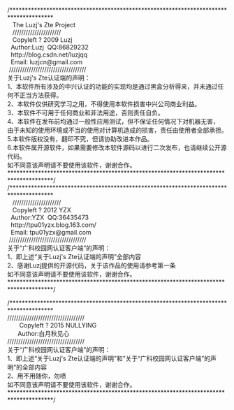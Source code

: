 <p>
	/**************************************************************************************<br />
	&nbsp;&nbsp; The Luzj's Zte Project<br />
	&nbsp;&nbsp; //////////////////////<br />
	&nbsp;&nbsp; Copyleft ? 2009 Luzj<br />
	&nbsp; Author:Luzj&nbsp; QQ:86829232<br />
	&nbsp; http://blog.csdn.net/luzjqq<br />
	&nbsp; Email: luzjcn@gmail.com<br />
	&nbsp;///////////////////////////////////<br />
	关于Luzj's Zte认证端的声明：<br />
	1、本软件所有涉及的中兴认证的功能的实现均是通过黑盒分析得来，并未通过任何不正当方法获得。<br />
	2、本软件仅供研究学习之用，不得使用本软件损害中兴公司商业利益。<br />
	3、本软件不可用于任何商业和非法用途，否则责任自负。<br />
	4、本软件在发布前均通过一般性应用测试，但不保证任何情况下对机器无害，<br />
	由于未知的使用环境或不当的使用对计算机造成的损害，责任由使用者全部承担。<br />
	5.本软件版权没有，翻印不究，但请协助改进本作品。<br />
	6.本软件属开源软件，如果需要修改本软件源码以进行二次发布，也请继续公开源代码。<br />
	如不同意该声明请不要使用该软件，谢谢合作。<br />
	**************************************************************************************/<br />
	/**************************************************************************************&nbsp; <br />
	&nbsp;&nbsp; //////////////////////<br />
	&nbsp;&nbsp; Copyleft ? 2012 YZX<br />
	&nbsp; Author:YZX&nbsp; QQ:36435473<br />
	&nbsp; http://tpu01yzx.blog.163.com/<br />
	&nbsp; Email: tpu01yzx@gmail.com<br />
	&nbsp;///////////////////////////////////<br />
	关于“广科校园网认证客户端”的声明：<br />
	1、即上述“关于Luzj's Zte认证端的声明”全部内容<br />
	2、感谢Luzj提供的开源代码，关于该作品的使用请参考第一条<br />
	如不同意该声明请不要使用该软件，谢谢合作。<br />
	**************************************************************************************/
</p>
<p>
	/**************************************************************************************<br />
	///////////////////////////////////<br />
	&nbsp;&nbsp;&nbsp;&nbsp;&nbsp;&nbsp; Copyleft ? 2015 NULLYING<br />
	&nbsp;&nbsp;&nbsp;&nbsp;&nbsp; Author:白月秋见心<br />
	///////////////////////////////////<br />
	关于“广科校园网认证客户端”的声明：<br />
	1、即上述“关于Luzj's Zte认证端的声明”和”关于“广科校园网认证客户端”的声明“的全部内容<br />
	2、用不用随你，勿喷<br />
	如不同意该声明请不要使用该软件，谢谢合作。<br />
	**************************************************************************************/<br />
	
</p>
